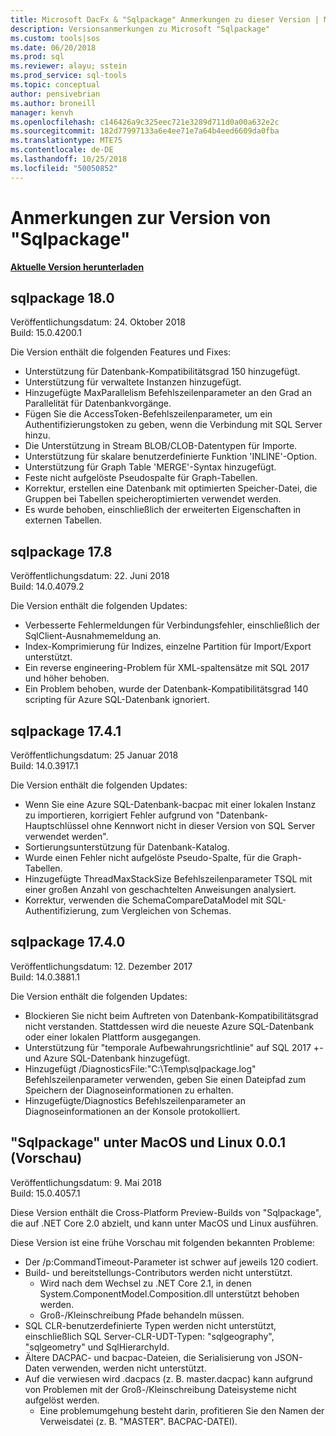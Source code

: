 ```yaml
---
title: Microsoft DacFx & "Sqlpackage" Anmerkungen zu dieser Version | Microsoft-Dokumentation
description: Versionsanmerkungen zu Microsoft "Sqlpackage"
ms.custom: tools|sos
ms.date: 06/20/2018
ms.prod: sql
ms.reviewer: alayu; sstein
ms.prod_service: sql-tools
ms.topic: conceptual
author: pensivebrian
ms.author: broneill
manager: kenvh
ms.openlocfilehash: c146426a9c325eec721e3289d711d0a00a632e2c
ms.sourcegitcommit: 182d77997133a6e4ee71e7a64b4eed6609da0fba
ms.translationtype: MTE75
ms.contentlocale: de-DE
ms.lasthandoff: 10/25/2018
ms.locfileid: "50050852"
---
```

# <a name="sqlpackage-release-notes"></a>Anmerkungen zur Version von "Sqlpackage"

**[Aktuelle Version herunterladen](sqlpackage-download.md)**

## <a name="sqlpackage-180"></a>sqlpackage 18.0

Veröffentlichungsdatum: 24. Oktober 2018  
Build: 15.0.4200.1 

Die Version enthält die folgenden Features und Fixes:

- Unterstützung für Datenbank-Kompatibilitätsgrad 150 hinzugefügt.
- Unterstützung für verwaltete Instanzen hinzugefügt.
- Hinzugefügte MaxParallelism Befehlszeilenparameter an den Grad an Parallelität für Datenbankvorgänge.
- Fügen Sie die AccessToken-Befehlszeilenparameter, um ein Authentifizierungstoken zu geben, wenn die Verbindung mit SQL Server hinzu.
- Die Unterstützung in Stream BLOB/CLOB-Datentypen für Importe.
- Unterstützung für skalare benutzerdefinierte Funktion 'INLINE'-Option.
- Unterstützung für Graph Table 'MERGE'-Syntax hinzugefügt.
- Feste nicht aufgelöste Pseudospalte für Graph-Tabellen.
- Korrektur, erstellen eine Datenbank mit optimierten Speicher-Datei, die Gruppen bei Tabellen speicheroptimierten verwendet werden.
- Es wurde behoben, einschließlich der erweiterten Eigenschaften in externen Tabellen.

## <a name="sqlpackage-178"></a>sqlpackage 17.8

Veröffentlichungsdatum: 22. Juni 2018  
Build: 14.0.4079.2  

Die Version enthält die folgenden Updates:

- Verbesserte Fehlermeldungen für Verbindungsfehler, einschließlich der SqlClient-Ausnahmemeldung an.
- Index-Komprimierung für Indizes, einzelne Partition für Import/Export unterstützt.
- Ein reverse engineering-Problem für XML-spaltensätze mit SQL 2017 und höher behoben.
- Ein Problem behoben, wurde der Datenbank-Kompatibilitätsgrad 140 scripting für Azure SQL-Datenbank ignoriert.

## <a name="sqlpackage-1741"></a>sqlpackage 17.4.1

Veröffentlichungsdatum: 25 Januar 2018  
Build: 14.0.3917.1

Die Version enthält die folgenden Updates:

- Wenn Sie eine Azure SQL-Datenbank-bacpac mit einer lokalen Instanz zu importieren, korrigiert Fehler aufgrund von "Datenbank-Hauptschlüssel ohne Kennwort nicht in dieser Version von SQL Server verwendet werden".
- Sortierungsunterstützung für Datenbank-Katalog.
- Wurde einen Fehler nicht aufgelöste Pseudo-Spalte, für die Graph-Tabellen.
- Hinzugefügte ThreadMaxStackSize Befehlszeilenparameter TSQL mit einer großen Anzahl von geschachtelten Anweisungen analysiert.
- Korrektur, verwenden die SchemaCompareDataModel mit SQL-Authentifizierung, zum Vergleichen von Schemas.

## <a name="sqlpackage-1740"></a>sqlpackage 17.4.0

Veröffentlichungsdatum: 12. Dezember 2017  
Build: 14.0.3881.1

Die Version enthält die folgenden Updates:

- Blockieren Sie nicht beim Auftreten von Datenbank-Kompatibilitätsgrad nicht verstanden. Stattdessen wird die neueste Azure SQL-Datenbank oder einer lokalen Plattform ausgegangen.
- Unterstützung für "temporale Aufbewahrungsrichtlinie" auf SQL 2017 +- und Azure SQL-Datenbank hinzugefügt.
- Hinzugefügt /DiagnosticsFile:"C:\Temp\sqlpackage.log" Befehlszeilenparameter verwenden, geben Sie einen Dateipfad zum Speichern der Diagnoseinformationen zu erhalten.
- Hinzugefügte/Diagnostics Befehlszeilenparameter an Diagnoseinformationen an der Konsole protokolliert.

## <a name="sqlpackage-on-macos-and-linux-001-preview"></a>"Sqlpackage" unter MacOS und Linux 0.0.1 (Vorschau)

Veröffentlichungsdatum: 9. Mai 2018  
Build: 15.0.4057.1

Diese Version enthält die Cross-Platform Preview-Builds von "Sqlpackage", die auf .NET Core 2.0 abzielt, und kann unter MacOS und Linux ausführen. 

Diese Version ist eine frühe Vorschau mit folgenden bekannten Probleme:

- Der /p:CommandTimeout-Parameter ist schwer auf jeweils 120 codiert.
- Build- und bereitstellungs-Contributors werden nicht unterstützt.
  - Wird nach dem Wechsel zu .NET Core 2.1, in denen System.ComponentModel.Composition.dll unterstützt behoben werden.
  - Groß-/Kleinschreibung Pfade behandeln müssen.
- SQL CLR-benutzerdefinierte Typen werden nicht unterstützt, einschließlich SQL Server-CLR-UDT-Typen: "sqlgeography", "sqlgeometry" und SqlHierarchyId.
- Ältere DACPAC- und bacpac-Dateien, die Serialisierung von JSON-Daten verwenden, werden nicht unterstützt.
- Auf die verwiesen wird .dacpacs (z. B. master.dacpac) kann aufgrund von Problemen mit der Groß-/Kleinschreibung Dateisysteme nicht aufgelöst werden.
  - Eine problemumgehung besteht darin, profitieren Sie den Namen der Verweisdatei (z. B. "MASTER". BACPAC-DATEI).
